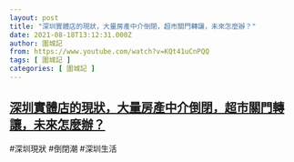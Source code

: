 ```yaml
---
layout: post
title: "深圳實體店的現狀，大量房產中介倒閉，超市關門轉讓，未來怎麼辦？"
date: 2021-08-18T13:12:31.000Z
author: 圍城記
from: https://www.youtube.com/watch?v=KQt41uCnPQQ
tags: [ 圍城記 ]
categories: [ 圍城記 ]
---
```

<!--1629292351000-->
[深圳實體店的現狀，大量房產中介倒閉，超市關門轉讓，未來怎麼辦？](https://www.youtube.com/watch?v=KQt41uCnPQQ)
------

<div>
#深圳現狀 #倒閉潮 #深圳生活
</div>
